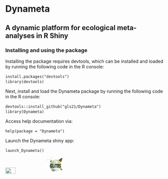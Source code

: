 # Dynameta 
## A dynamic platform for ecological meta-analyses in R Shiny

### Installing and using the package
Installing the package requires devtools, which can be installed and loaded by running the following code in the R console:
```
install.packages("devtools")
library(devtools)
```

Next, install and load the Dynameta package by running the following code in the R console:
```
devtools::install_github("gls21/Dynameta")
library(Dynameta)
```

Access help documentation via:
```
help(package = "Dynameta")
```

Launch the Dynameta shiny app:
```
launch_Dynameta()
```

<img src="https://www.ceh.ac.uk/sites/default/files/images/theme/ukceh_logo_long_720x170_rgb.png" width="25%" height="25%"> <img src="inst/images/GLiTRS_logo.png" width="10%" height="10%">


